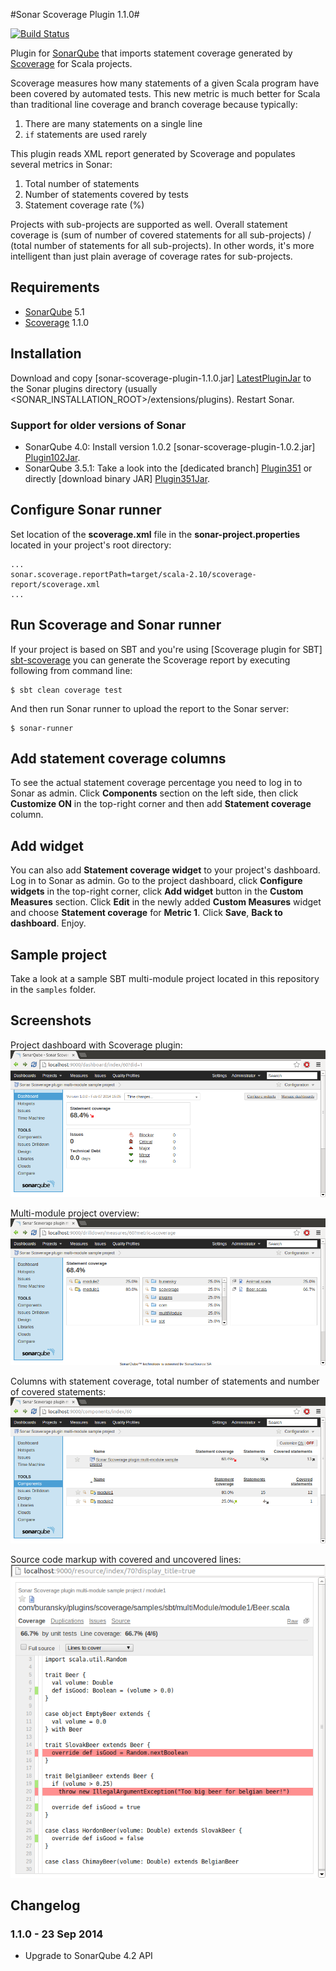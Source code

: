 #Sonar Scoverage Plugin 1.1.0#

[![Build Status](https://travis-ci.org/RadoBuransky/sonar-scoverage-plugin.png)](https://travis-ci.org/RadoBuransky/sonar-scoverage-plugin)

Plugin for [SonarQube] that imports statement coverage generated by [Scoverage] for Scala projects.

Scoverage measures how many statements of a given Scala program have been covered by automated tests. This
new metric is much better for Scala than traditional line coverage and branch coverage because typically:

 1. There are many statements on a single line
 2. `if` statements are used rarely

This plugin reads XML report generated by Scoverage and populates several metrics in Sonar:

 1. Total number of statements
 2. Number of statements covered by tests
 3. Statement coverage rate (%)

Projects with sub-projects are supported as well. Overall statement coverage is (sum of number of covered statements
for all sub-projects) / (total number of statements for all sub-projects). In other words, it's more intelligent than
just plain average of coverage rates for sub-projects.

## Requirements ##

- [SonarQube] 5.1
- [Scoverage] 1.1.0

## Installation ##

Download and copy [sonar-scoverage-plugin-1.1.0.jar] [LatestPluginJar] to the Sonar plugins directory
(usually <SONAR_INSTALLATION_ROOT>/extensions/plugins). Restart Sonar.

### Support for older versions of Sonar ###

- SonarQube 4.0: Install version 1.0.2 [sonar-scoverage-plugin-1.0.2.jar] [Plugin102Jar].
- SonarQube 3.5.1: Take a look into the [dedicated branch] [Plugin351] or directly [download binary JAR] [Plugin351Jar].

## Configure Sonar runner ##

Set location of the **scoverage.xml** file in the **sonar-project.properties** located in your project's
root directory:

    ...
    sonar.scoverage.reportPath=target/scala-2.10/scoverage-report/scoverage.xml
    ...

## Run Scoverage and Sonar runner ##

If your project is based on SBT and you're using [Scoverage plugin for SBT] [sbt-scoverage] you can
generate the Scoverage report by executing following from command line:

    $ sbt clean coverage test

And then run Sonar runner to upload the report to the Sonar server:

    $ sonar-runner

## Add statement coverage columns ##

To see the actual statement coverage percentage you need to log in to Sonar as admin.
Click **Components** section on the left side, then click **Customize ON** in the top-right corner and then
add **Statement coverage** column.

## Add widget ##

You can also add **Statement coverage widget** to your project's dashboard. Log in to Sonar as admin. Go to
the project dashboard, click **Configure widgets** in the top-right corner, click **Add widget** button in
the **Custom Measures** section. Click **Edit** in the newly added **Custom Measures** widget and choose
**Statement coverage** for **Metric 1**. Click **Save**, **Back to dashboard**. Enjoy.

## Sample project ##

Take a look at a sample SBT multi-module project located in this repository in the `samples` folder.

## Screenshots ##

Project dashboard with Scoverage plugin:
![Project dashboard with Scoverage plugin](/doc/img/01_dashboard.png "Project dashboard with Scoverage plugin")

Multi-module project overview:
![Multi-module project overview](/doc/img/02_detail.png "Multi-module project overview")

Columns with statement coverage, total number of statements and number of covered statements:
![Columns](/doc/img/03_columns.png "Columns")

Source code markup with covered and uncovered lines:
![Source code markup](/doc/img/04_coverage.png "Source code markup")

## Changelog ##

### 1.1.0 - 23 Sep 2014 ###

- Upgrade to SonarQube 4.2 API

[LatestPluginJar]: https://github.com/RadoBuransky/sonar-scoverage-plugin/releases/download/1.1.0/sonar-scoverage-plugin-1.1.0.jar
[Plugin102Jar]: https://github.com/RadoBuransky/sonar-scoverage-plugin/releases/download/1.0.2/sonar-scoverage-plugin-1.0.2.jar
[SonarQube]: http://www.sonarqube.org/ "SonarQube"
[Scoverage]: https://github.com/scoverage/scalac-scoverage-plugin "Scoverage"
[sbt-scoverage]: https://github.com/scoverage/sbt-scoverage
[Plugin351]: https://github.com/RadoBuransky/sonar-scoverage-plugin/tree/sonar3.5.1
[Plugin351Jar]: https://github.com/RadoBuransky/sonar-scoverage-plugin/releases/download/v1.0.2-Sonar3.5.1/sonar-scoverage-plugin-sonar3.5.1-1.0.2.jar
